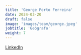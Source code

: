 ```yaml
---
title: 'George Porto Ferreira'
date: 2024-03-20
draft: false
image: 'images/team/george.jpeg'
jobtitle: 'Geógrafo'
weight: 7
---
```


[LinkedIn](https://www.linkedin.com/in/george-porto-ferreira/)
